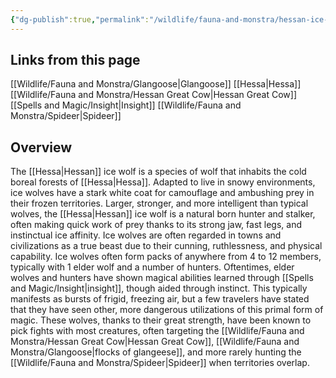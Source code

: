 ```yaml
---
{"dg-publish":true,"permalink":"/wildlife/fauna-and-monstra/hessan-ice-wolf/"}
---
```


## Links from this page
[[Wildlife/Fauna and Monstra/Glangoose\|Glangoose]]
[[Hessa\|Hessa]]
[[Wildlife/Fauna and Monstra/Hessan Great Cow\|Hessan Great Cow]]
[[Spells and Magic/Insight\|Insight]]
[[Wildlife/Fauna and Monstra/Spideer\|Spideer]]
## Overview
The [[Hessa\|Hessan]] ice wolf is a species of wolf that inhabits the cold boreal forests of [[Hessa\|Hessa]]. Adapted to live in snowy environments, ice wolves have a stark white coat for camouflage and ambushing prey in their frozen territories. Larger, stronger, and more intelligent than typical wolves, the [[Hessa\|Hessan]] ice wolf is a natural born hunter and stalker, often making quick work of prey thanks to its strong jaw, fast legs, and instinctual ice affinity. Ice wolves are often regarded in towns and civilizations as a true beast due to their cunning, ruthlessness, and physical capability. Ice wolves often form packs of anywhere from 4 to 12 members, typically with 1 elder wolf and a number of hunters. Oftentimes, elder wolves and hunters have shown magical abilities learned through [[Spells and Magic/Insight\|insight]], though aided through instinct. This typically manifests as bursts of frigid, freezing air, but a few travelers have stated that they have seen other, more dangerous utilizations of this primal form of magic. These wolves, thanks to their great strength, have been known to pick fights with most creatures, often targeting the [[Wildlife/Fauna and Monstra/Hessan Great Cow\|Hessan Great Cow]], [[Wildlife/Fauna and Monstra/Glangoose\|flocks of glangeese]], and more rarely hunting the [[Wildlife/Fauna and Monstra/Spideer\|Spideer]] when territories overlap.